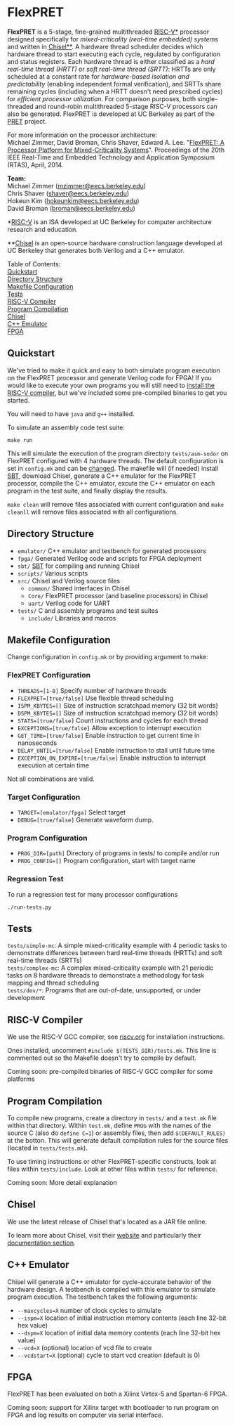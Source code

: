 FlexPRET
================================================================================
__FlexPRET__ is a 5-stage, fine-grained multithreaded [RISC-V*](http://riscv.org) processor designed specifically for _mixed-criticality (real-time embedded) systems_ and written in [Chisel**](https://chisel.eecs.berkeley.edu/). A hardware thread scheduler decides which hardware thread to start executing each cycle, regulated by configuration and status registers. Each hardware thread is either classified as a _hard real-time thread (HRTT)_ or _soft real-time thread (SRTT)_: HRTTs are only scheduled at a constant rate for _hardware-based isolation and predictability_ (enabling independent formal verification), and SRTTs share remaining cycles (including when a HRTT doesn't need prescribed cycles) for _efficient processor utilization_. For comparison purposes, both single-threaded and round-robin multithreaded 5-stage RISC-V processors can also be generated. FlexPRET is developed at UC Berkeley as part of the [PRET](http://chess.eecs.berkeley.edu/pret/) project.

For more information on the processor architecture:  
Michael Zimmer, David Broman, Chris Shaver, Edward A. Lee. "[FlexPRET: A Processor Platform for Mixed-Criticality Systems](http://chess.eecs.berkeley.edu/pubs/1048.html)". Proceedings of the 20th IEEE Real-Time and Embedded Technology and Application Symposium (RTAS), April, 2014.

__Team:__  
Michael Zimmer (mzimmer@eecs.berkeley.edu)  
Chris Shaver (shaver@eecs.berkeley.edu)  
Hokeun Kim (hokeunkim@eecs.berkeley.edu)  
David Broman (broman@eecs.berkeley.edu)  


*[RISC-V](http://riscv.org) is an ISA developed at UC Berkeley for computer architecture research and education.

**[Chisel](https://chisel.eecs.berkeley.edu/) is an open-source hardware construction language developed at UC Berkeley that generates both Verilog and a C++ emulator.

Table of Contents:  
[Quickstart](#quickstart)  
[Directory Structure](#directory-structure)  
[Makefile Configuration](#makefile-configuration)  
[Tests](#tests)  
[RISC-V Compiler](#risc-v-compiler)  
[Program Compilation](#program-compilation)  
[Chisel](#chisel)  
[C++ Emulator](#c-emulator)  
[FPGA](#fpga)  

Quickstart
--------------------------------------------------------------------------------
We've tried to make it quick and easy to both simulate program execution on the FlexPRET processor and generate Verilog code for FPGA! If you would like to execute your own programs you will still need to [install the RISC-V compiler](#risc-v-compiler), but we've included some pre-compiled binaries to get you started.

You will need to have `java` and `g++` installed.

To simulate an assembly code test suite:
```
make run
```

This will simulate the execution of the program directory `tests/asm-sodor` on FlexPRET configured with 4 hardware threads. The default configuration is set in `config.mk` and can be [changed](#flexpret-configuration). The makefile will (if needed) install [SBT](http://www.scala-sbt.org/), download Chisel, generate a C++ emulator for the FlexPRET processor, compile the C++ emulator, excute the C++ emulator on each program in the test suite, and finally display the results.

`make clean` will remove files associated with current configuration and `make cleanll` will remove files associated with all configurations.

Directory Structure
--------------------------------------------------------------------------------
- `emulator/` C++ emulator and testbench for generated processors
- `fpga/` Generated Verilog code and scripts for FPGA deployment
- `sbt/` [SBT](http://www.scala-sbt.org/) for compiling and running Chisel
- `scripts/` Various scripts
- `src/` Chisel and Verilog source files
  - `common/` Shared interfaces in Chisel
  - `Core/` FlexPRET processor (and baseline processors) in Chisel
  - `uart/` Verilog code for UART
- `tests/` C and assembly programs and test suites
  - `include/` Libraries and macros


Makefile Configuration
--------------------------------------------------------------------------------
Change configuration in `config.mk` or by providing argument to make:

### FlexPRET Configuration
- `THREADS=[1-8]` Specify number of hardware threads
- `FLEXPRET=[true/false]` Use flexible thread scheduling
- `ISPM_KBYTES=[]` Size of instruction scratchpad memory (32 bit words)
- `DSPM_KBYTES=[]` Size of instruction scratchpad memory (32 bit words)
- `STATS=[true/false]` Count instructions and cycles for each thread
- `EXCEPTIONS=[true/false]` Allow exception to interrupt execution
- `GET_TIME=[true/false]` Enable instruction to get current time in nanoseconds
- `DELAY_UNTIL=[true/false]` Enable instruction to stall until future time
- `EXCEPTION_ON_EXPIRE=[true/false]` Enable instruction to interrupt execution at certain time

Not all combinations are valid.

### Target Configuration
- `TARGET=[emulator/fpga]` Select target
- `DEBUG=[true/false]` Generate waveform dump.

### Program Configuration
- `PROG_DIR=[path]` Directory of programs in tests/ to compile and/or run
- `PROG_CONFIG=[]` Program configuration, start with target name

### Regression Test
To run a regression test for many processor configurations
```
./run-tests.py
```

Tests
--------------------------------------------------------------------------------
`tests/simple-mc`: A simple mixed-criticality example with 4 periodic tasks to demonstrate differences between hard real-time threads (HRTTs) and soft real-time threads (SRTTs)  
`tests/complex-mc`: A complex mixed-criticality example with 21 periodic tasks on 8 hardware threads to demonstrate a methodology for task mapping and thread scheduling  
`tests/dev/*`: Programs that are out-of-date, unsupported, or under development  

RISC-V Compiler
--------------------------------------------------------------------------------
We use the RISC-V GCC compiler, see [riscv.org](http://riscv.org/) for installation instructions.

Ones installed, uncomment `#include $(TESTS_DIR)/tests.mk`. This line is commented out so the Makefile doesn't try to compile by default.

Coming soon: pre-compiled binaries of RISC-V GCC compiler for some platforms

Program Compilation
--------------------------------------------------------------------------------
To compile new programs, create a directory in `tests/` and a `test.mk` file within that directory. Within `test.mk`, define `PROG` with the names of the source C (also do `define C=1`) or assembly files, then add `$(DEFAULT_RULES)` at the botton. This will generate default compilation rules for the source files (located in `tests/tests.mk`).

To use timing instructions or other FlexPRET-specific constructs, look at files
within `tests/include`. Look at other files within `tests/` for reference.

Coming soon: More detail explanation

Chisel
--------------------------------------------------------------------------------
We use the latest release of Chisel that's located as a JAR file online.

To learn more about Chisel, visit their [website](https://chisel.eecs.berkeley.edu/) and particularly their [documentation section](https://chisel.eecs.berkeley.edu/documentation.html).

C++ Emulator
--------------------------------------------------------------------------------
Chisel will generate a C++ emulator for cycle-accurate behavior of the hardware design. A testbench is compiled with this emulator to simulate program execution. The testbench takes the following arguments:
- `--maxcycles=X` number of clock cycles to simulate
- `--ispm=X` location of initial instruction memory contents (each line 32-bit hex value)
- `--dspm=X` location of initial data memory contents (each line 32-bit hex value)
- `--vcd=X` (optional) location of vcd file to create
- `--vcdstart=X` (optional) cycle to start vcd creation (default is 0)

FPGA
--------------------------------------------------------------------------------
FlexPRET has been evaluated on both a Xilinx Virtex-5 and Spartan-6 FPGA.

Coming soon: support for Xilinx target with bootloader to run program on FPGA and log results on computer via serial interface.




